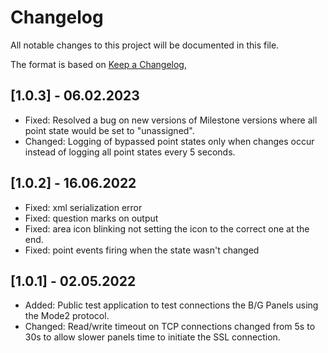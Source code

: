 # Changelog

All notable changes to this project will be documented in this file.

The format is based on [Keep a Changelog](https://keepachangelog.com/en/1.0.0/),

## [1.0.3] - 06.02.2023

- Fixed: Resolved a bug on new versions of Milestone versions where all point state would be set to "unassigned". 
- Changed: Logging of bypassed point states only when changes occur instead of logging all point states every 5 seconds.

## [1.0.2] - 16.06.2022

- Fixed: xml serialization error
- Fixed: question marks on output
- Fixed: area icon blinking not setting the icon to the correct one at the end.
- Fixed: point events firing when the state wasn't changed

## [1.0.1] - 02.05.2022

- Added: Public test application to test connections the B/G Panels using the Mode2 protocol.
- Changed: Read/write timeout on TCP connections changed from 5s to 30s to allow slower panels time to initiate the SSL connection.

